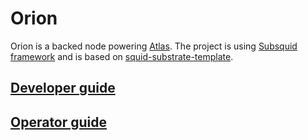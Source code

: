 # Orion

Orion is a backed node powering [Atlas](https://github.com/Joystream/atlas).
The project is using [Subsquid framework](https://docs.subsquid.io/) and is based on [squid-substrate-template](https://github.com/subsquid/squid-substrate-template).

## [Developer guide](docs/developer-guide.md)
## [Operator guide](docs/operator-guide.md)
